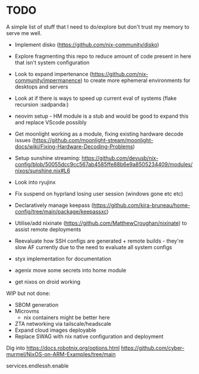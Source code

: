 # TODO

A simple list of stuff that I need to do/explore but don't trust my memory to
serve me well.

- Implement disko (https://github.com/nix-community/disko)
- Explore fragmenting this repo to reduce amount of code present in here that isn't system configuration
- Look to expand impertenance (https://github.com/nix-community/impermanence) to create more ephemeral environments for desktops and servers
- Look at if there is ways to speed up current eval of systems (flake recursion :sadpanda:)
- neovim setup - HM module is a stub and would be good to expand this and replace VScode possibly

- Get moonlight working as a module, fixing existing hardware decode issues (https://github.com/moonlight-stream/moonlight-docs/wiki/Fixing-Hardware-Decoding-Problems)
- Setup sunshine streaming: https://github.com/devusb/nix-config/blob/50055dcc9cc567ab4585ffe88b6e9a8505234409/modules/nixos/sunshine.nix#L6
- Look into ryujinx
- Fix suspend on hyprland losing user session (windows gone etc etc)
- Declaratively manage keepass (https://github.com/kira-bruneau/home-config/tree/main/package/keepassxc)
- Utilise/add nixinate (https://github.com/MatthewCroughan/nixinate) to assist remote deployments
- Reevaluate how SSH configs are generated + remote builds - they're slow AF currently due to the need to evaluate all system configs
- styx implementation for documentation
- agenix move some secrets into home module
- get nixos on droid working

WIP but not done:

- SBOM generation
- Microvms
  - nix containers might be better here
- ZTA networking via tailscale/headscale
- Expand cloud images deployable
- Replace SWAG with nix native configuration and deployment

Dig into https://docs.robotnix.org/options.html
https://github.com/cyber-murmel/NixOS-on-ARM-Examples/tree/main

services.endlessh.enable

